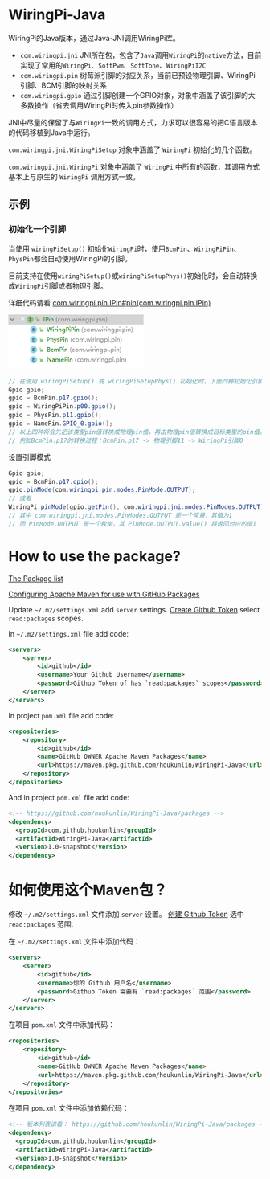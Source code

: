 # WiringPi-Java

WiringPi的Java版本，通过Java-JNI调用WiringPi库。



- `com.wiringpi.jni` JNI所在包，包含了`Java`调用`WiringPi`的`native`方法，目前实现了常用的`WiringPi`、`SoftPwm`、`SoftTone`、`WiringPiI2C`
- `com.wiringpi.pin` 树莓派引脚的对应关系，当前已预设物理引脚、WiringPi引脚、BCM引脚的映射关系
- `com.wiringpi.gpio` 通过引脚创建一个GPIO对象，对象中涵盖了该引脚的大多数操作（省去调用WiringPi时传入pin参数操作）



JNI中尽量的保留了与`WiringPi`一致的调用方式，力求可以很容易的把C语言版本的代码移植到Java中运行。

`com.wiringpi.jni.WiringPiSetup` 对象中涵盖了 `WiringPi` 初始化的几个函数。

`com.wiringpi.jni.WiringPi` 对象中涵盖了 `WiringPi` 中所有的函数，其调用方式基本上与原生的 `WiringPi` 调用方式一致。



## 示例

### 初始化一个引脚

当使用 `wiringPiSetup()` 初始化`WiringPi`时，使用`BcmPin`、`WiringPiPin`、`PhysPin`都会自动使用WiringPi的引脚。

目前支持在使用`wiringPiSetup()`或`wiringPiSetupPhys()`初始化时，会自动转换成`WiringPi`引脚或者物理引脚。

详细代码请看 [com.wiringpi.pin.IPin#pin(com.wiringpi.pin.IPin)](src/main/java/com/wiringpi/pin/IPin.java) 

![image-20200225105901335](assets/image-20200225105901335.png)

```java
// 在使用 wiringPiSetup() 或 wiringPiSetupPhys() 初始化时，下面四种初始化引脚都将指向同一个物理引脚，里面都包含了名称引脚到物理引脚的映射关系。
Gpio gpio;
gpio = BcmPin.p17.gpio();
gpio = WiringPiPin.p00.gpio();
gpio = PhysPin.p11.gpio();
gpio = NamePin.GPIO_0.gpio();
// 以上四种将会先把该类型pin值转换成物理pin值，再由物理pin值转换成目标类型的pin值。
// 例如BcmPin.p17的转换过程：BcmPin.p17 -> 物理引脚11 -> WiringPi引脚0
```

设置引脚模式

```java
Gpio gpio;
gpio = BcmPin.p17.gpio();
gpio.pinMode(com.wiringpi.pin.modes.PinMode.OUTPUT);
// 或者
WiringPi.pinMode(gpio.getPin(), com.wiringpi.jni.modes.PinModes.OUTPUT);
// 其中 com.wiringpi.jni.modes.PinModes.OUTPUT 是一个常量，其值为1
// 而 PinMode.OUTPUT 是一个枚举，其 PinMode.OUTPUT.value() 将返回对应的值1
```



# How to use the package?

[The Package list](https://github.com/houkunlin/WiringPi-Java/packages)

[Configuring Apache Maven for use with GitHub Packages](https://help.github.com/cn/packages/using-github-packages-with-your-projects-ecosystem/configuring-apache-maven-for-use-with-github-packages)

Update `~/.m2/settings.xml` add `server` settings. [Create Github Token](https://github.com/settings/tokens/new) select `read:packages` scopes.

In `~/.m2/settings.xml` file add code:

```xml
<servers>
    <server>
        <id>github</id>
        <username>Your Github Username</username>
        <password>Github Token of has `read:packages` scopes</password>
    </server>
</servers>
```

In project `pom.xml` file add code:

```xml
<repositories>
    <repository>
        <id>github</id>
        <name>GitHub OWNER Apache Maven Packages</name>
        <url>https://maven.pkg.github.com/houkunlin/WiringPi-Java</url>
    </repository>
</repositories>
```

And in project `pom.xml` file add code:

```xml
<!-- https://github.com/houkunlin/WiringPi-Java/packages -->
<dependency>
  <groupId>com.github.houkunlin</groupId>
  <artifactId>WiringPi-Java</artifactId>
  <version>1.0-snapshot</version>
</dependency>
```



# 如何使用这个Maven包？

修改 `~/.m2/settings.xml` 文件添加 `server` 设置。 [创建 Github Token](https://github.com/settings/tokens/new) 选中 `read:packages` 范围.

在 `~/.m2/settings.xml` 文件中添加代码：

```xml
<servers>
    <server>
        <id>github</id>
        <username>你的 Github 用户名</username>
        <password>Github Token 需要有 `read:packages` 范围</password>
    </server>
</servers>
```

在项目 `pom.xml` 文件中添加代码：

```xml
<repositories>
    <repository>
        <id>github</id>
        <name>GitHub OWNER Apache Maven Packages</name>
        <url>https://maven.pkg.github.com/houkunlin/WiringPi-Java</url>
    </repository>
</repositories>
```

在项目 `pom.xml` 文件中添加依赖代码：

```xml
<!-- 版本列表请看： https://github.com/houkunlin/WiringPi-Java/packages -->
<dependency>
  <groupId>com.github.houkunlin</groupId>
  <artifactId>WiringPi-Java</artifactId>
  <version>1.0-snapshot</version>
</dependency>
```


